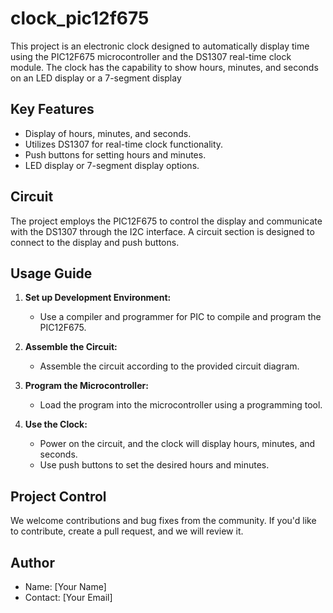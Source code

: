 # clock_pic12f675
This project is an electronic clock designed to automatically display time using the PIC12F675 microcontroller and the DS1307 real-time clock module. The clock has the capability to show hours, minutes, and seconds on an LED display or a 7-segment display
## Key Features

- Display of hours, minutes, and seconds.
- Utilizes DS1307 for real-time clock functionality.
- Push buttons for setting hours and minutes.
- LED display or 7-segment display options.

## Circuit

The project employs the PIC12F675 to control the display and communicate with the DS1307 through the I2C interface. A circuit section is designed to connect to the display and push buttons.

## Usage Guide

1. **Set up Development Environment:**
   - Use a compiler and programmer for PIC to compile and program the PIC12F675.

2. **Assemble the Circuit:**
   - Assemble the circuit according to the provided circuit diagram.

3. **Program the Microcontroller:**
   - Load the program into the microcontroller using a programming tool.

4. **Use the Clock:**
   - Power on the circuit, and the clock will display hours, minutes, and seconds.
   - Use push buttons to set the desired hours and minutes.

## Project Control

We welcome contributions and bug fixes from the community. If you'd like to contribute, create a pull request, and we will review it.

## Author

- Name: [Your Name]
- Contact: [Your Email]
